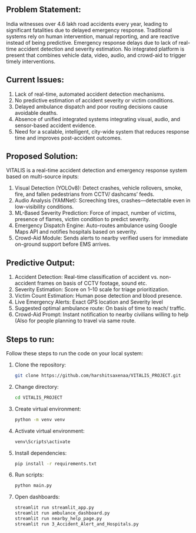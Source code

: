 ## Problem Statement: 
India witnesses over 4.6 lakh road accidents every year, leading to significant fatalities due to delayed emergency response. Traditional systems rely on human intervention, manual reporting, and are reactive instead of being predictive. Emergency response delays due to lack of real-time accident detection and severity estimation. No integrated platform is present that combines vehicle data, video, audio, and crowd-aid to trigger timely interventions.

## Current Issues:
1. Lack of real-time, automated accident detection mechanisms. 
2. No predictive estimation of accident severity or victim conditions.
3. Delayed ambulance dispatch and poor routing decisions cause avoidable deaths.
4. Absence of unified integrated systems integrating visual, audio, and sensor-based accident evidence. 
5. Need for a scalable, intelligent, city-wide system that reduces response time and improves post-accident outcomes.

## Proposed Solution:
VITALIS is a real-time accident detection and emergency response system based on multi-source inputs: 
1. Visual Detection (YOLOv8): Detect crashes, vehicle rollovers, smoke, fire, and fallen pedestrians from CCTV/ dashcams’ feeds.
2. Audio Analysis (YAMNet): Screeching tires, crashes—detectable even in low-visibility conditions. 
3. ML-Based Severity Prediction: Force of impact, number of victims, presence of flames, victim condition to predict severity.
4. Emergency Dispatch Engine: Auto-routes ambulance using Google Maps API and notifies hospitals based on severity. 
5. Crowd-Aid Module: Sends alerts to nearby verified users for immediate on-ground support before EMS arrives.

## Predictive Output:
1. Accident Detection: Real-time classification of accident vs. non-accident frames on basis of CCTV footage, sound etc.
2. Severity Estimation: Score on 1–10 scale for triage prioritization. 
3. Victim Count Estimation: Human pose detection and blood presence. 
4. Live Emergency Alerts: Exact GPS location and Severity level 
5. Suggested optimal ambulance route: On basis of time to reach/ traffic. 
6. Crowd-Aid Prompt: Instant notification to nearby civilians willing to help (Also for people planning to travel via same route.

## Steps to run:
Follow these steps to run the code on your local system:

1. Clone the repository:
   ```bash
   git clone https://github.com/harshitsaxenaa/VITALIS_PROJECT.git

2. Change directory:
   ```bash
   cd VITALIS_PROJECT

3. Create virtual environment:
   ```bash
   python -m venv venv

4. Activate virtual environment:
   ```bash
   venv\Scripts\activate

5. Install dependencies:
   ```bash
   pip install -r requirements.txt

6. Run scripts:
   ```bash
   python main.py

7. Open dashboards:
   ```bash
   streamlit run streamlit_app.py
   streamlit run ambulance_dashboard.py
   streamlit run nearby_help_page.py
   streamlit run 3_Accident_Alert_and_Hospitals.py
